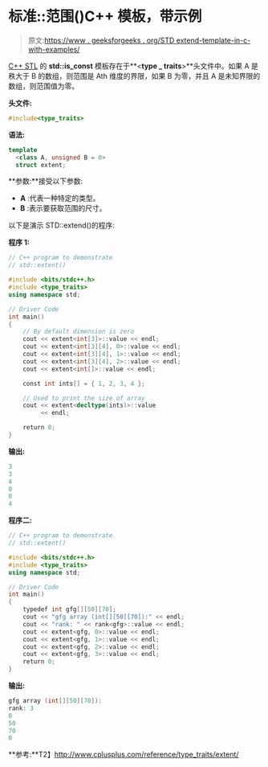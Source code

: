 # 标准::范围()C++ 模板，带示例

> 原文:[https://www . geeksforgeeks . org/STD extend-template-in-c-with-examples/](https://www.geeksforgeeks.org/stdextent-template-in-c-with-examples/)

[C++ STL](https://www.geeksforgeeks.org/the-c-standard-template-library-stl/) 的 **std::is_const** 模板存在于**<**type _ traits**>**头文件中。如果 A 是秩大于 B 的数组，则范围是 Ath 维度的界限，如果 B 为零，并且 A 是未知界限的数组，则范围值为零。

**头文件:**

```cpp
#include<type_traits>

```

**语法:**

```cpp
template 
  <class A, unsigned B = 0>
  struct extent;

```

**参数:**接受以下参数:

*   **A** :代表一种特定的类型。
*   **B** :表示要获取范围的尺寸。

以下是演示 STD::extend()的程序:

**程序 1:**

```cpp
// C++ program to demonstrate
// std::extent()

#include <bits/stdc++.h>
#include <type_traits>
using namespace std;

// Driver Code
int main()
{
    // By default dimension is zero
    cout << extent<int[3]>::value << endl;
    cout << extent<int[3][4], 0>::value << endl;
    cout << extent<int[3][4], 1>::value << endl;
    cout << extent<int[3][4], 2>::value << endl;
    cout << extent<int[]>::value << endl;

    const int ints[] = { 1, 2, 3, 4 };

    // Used to print the size of array
    cout << extent<decltype(ints)>::value
         << endl;

    return 0;
}
```

**输出:**

```cpp
3
3
4
0
0
4

```

**程序二:**

```cpp
// C++ program to demonstrate
// std::extent()

#include <bits/stdc++.h>
#include <type_traits>
using namespace std;

// Driver Code
int main()
{
    typedef int gfg[][50][70];
    cout << "gfg array (int[][50][70]):" << endl;
    cout << "rank: " << rank<gfg>::value << endl;
    cout << extent<gfg, 0>::value << endl;
    cout << extent<gfg, 1>::value << endl;
    cout << extent<gfg, 2>::value << endl;
    cout << extent<gfg, 3>::value << endl;
    return 0;
}
```

**输出:**

```cpp
gfg array (int[][50][70]):
rank: 3
0
50
70
0

```

**参考:**T2】http://www.cplusplus.com/reference/type_traits/extent/